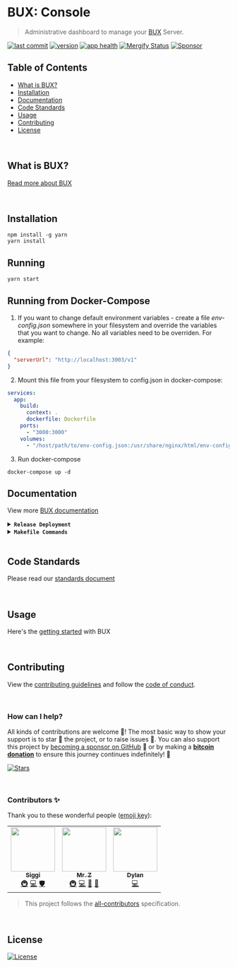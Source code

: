 # BUX: Console

> Administrative dashboard to manage your [BUX](https://getbux.io) Server.

[![last commit](https://img.shields.io/github/last-commit/BuxOrg/bux-console.svg?style=flat)](https://github.com/BuxOrg/bux-console/commits/master)
[![version](https://img.shields.io/github/release-pre/BuxOrg/bux-console.svg?style=flat)](https://github.com/BuxOrg/bux-console/releases)
[![app health](https://img.shields.io/website-up-down-green-red/https/getbux.io.svg?label=status&v=1)](https://getbux.io)
[![Mergify Status](https://img.shields.io/endpoint.svg?url=https://api.mergify.com/v1/badges/BuxOrg/bux-console&style=flat&v=3)](https://mergify.io)
[![Sponsor](https://img.shields.io/badge/sponsor-BuxOrg-181717.svg?logo=github&style=flat&v=1)](https://github.com/sponsors/BuxOrg)

## Table of Contents

- [What is BUX?](#what-is-bux)
- [Installation](#installation)
- [Documentation](#documentation)
- [Code Standards](#code-standards)
- [Usage](#usage)
- [Contributing](#contributing)
- [License](#license)

<br />

## What is BUX?

[Read more about BUX](https://getbux.io)

<br />

## Installation

```shell
npm install -g yarn
yarn install
```

## Running

```shell
yarn start
```

## Running from Docker-Compose

1. If you want to change default environment variables - create a file _env-config.json_ somewhere in your filesystem and override the variables that you want to change. No all variables need to be overriden. For example:

```json
{
  "serverUrl": "http://localhost:3003/v1"
}
```

2. Mount this file from your filesystem to config.json in docker-compose:

```yaml
services:
  app:
    build:
      context: .
      dockerfile: Dockerfile
    ports:
      - "3000:3000"
    volumes:
      - "/host/path/to/env-config.json:/usr/share/nginx/html/env-config.json"
```

3. Run docker-compose

```shell
docker-compose up -d
```

## Documentation

View more [BUX documentation](https://getbux.io)

<details>
<summary><strong><code>Release Deployment</code></strong></summary>
<br/>

[goreleaser](https://github.com/goreleaser/goreleaser) for easy binary or library deployment to GitHub and can be installed via: `brew install goreleaser`.

The [.goreleaser.yml](.goreleaser.yml) file is used to configure [goreleaser](https://github.com/goreleaser/goreleaser).

Use `make release-snap` to create a snapshot version of the release, and finally `make release` to ship to production.

</details>

<details>
<summary><strong><code>Makefile Commands</code></strong></summary>
<br/>

View all `makefile` commands

```shell script
make help
```

List of all current commands:

```text
audit                         Checks for any packages that are vulnerable
clean                         Remove previous builds and any test cache data
help                          Show this help message
install                       Install the application
install-all-contributors      Installs all contributors locally
outdated                      Checks for any outdated packages
release                       Full production release (creates release in GitHub)
release-snap                  Test the full release (build binaries)
release-test                  Full production test release (everything except deploy)
replace-version               Replaces the version in HTML/JS (pre-deploy)
start                         Starts the console
tag                           Generate a new tag and push (tag version=0.0.0)
tag-remove                    Remove a tag if found (tag-remove version=0.0.0)
tag-update                    Update an existing tag to current commit (tag-update version=0.0.0)
update-contributors           Regenerates the contributors html/list
```

</details>

<br />

## Code Standards

Please read our [standards document](.github/CODE_STANDARDS.md)

<br />

## Usage

Here's the [getting started](https://getbux.io) with BUX

<br />

## Contributing

View the [contributing guidelines](.github/CONTRIBUTING.md) and follow the [code of conduct](.github/CODE_OF_CONDUCT.md).

<br/>

### How can I help?

All kinds of contributions are welcome :raised_hands:!
The most basic way to show your support is to star :star2: the project, or to raise issues :speech_balloon:.
You can also support this project by [becoming a sponsor on GitHub](https://github.com/sponsors/BuxOrg) :clap:
or by making a [**bitcoin donation**](https://getbux.io/#sponsor?utm_source=github&utm_medium=sponsor-link&utm_campaign=bux-console&utm_term=bux-console&utm_content=bux-console) to ensure this journey continues indefinitely! :rocket:

[![Stars](https://img.shields.io/github/stars/BuxOrg/bux-console?label=Please%20like%20us&style=social&v=2)](https://github.com/BuxOrg/bux-console/stargazers)

<br/>

### Contributors ✨

Thank you to these wonderful people ([emoji key](https://allcontributors.org/docs/en/emoji-key)):

<!-- ALL-CONTRIBUTORS-LIST:START - Do not remove or modify this section -->
<!-- prettier-ignore-start -->
<!-- markdownlint-disable -->
<table>
  <tr>
    <td align="center"><a href="https://github.com/icellan"><img src="https://avatars.githubusercontent.com/u/4411176?v=4?s=100" width="100px;" alt=""/><br /><sub><b>Siggi</b></sub></a><br /><a href="#infra-icellan" title="Infrastructure (Hosting, Build-Tools, etc)">🚇</a> <a href="https://github.com/BuxOrg/bux-console/commits?author=icellan" title="Code">💻</a> <a href="#security-icellan" title="Security">🛡️</a></td>
    <td align="center"><a href="https://mrz1818.com"><img src="https://avatars.githubusercontent.com/u/3743002?v=4?s=100" width="100px;" alt=""/><br /><sub><b>Mr. Z</b></sub></a><br /><a href="#infra-mrz1836" title="Infrastructure (Hosting, Build-Tools, etc)">🚇</a> <a href="https://github.com/BuxOrg/bux-console/commits?author=mrz1836" title="Code">💻</a> <a href="#maintenance-mrz1836" title="Maintenance">🚧</a> <a href="#business-mrz1836" title="Business development">💼</a></td>
    <td align="center"><a href="https://github.com/galt-tr"><img src="https://avatars.githubusercontent.com/u/64976002?v=4?s=100" width="100px;" alt=""/><br /><sub><b>Dylan</b></sub></a><br /><a href="https://github.com/BuxOrg/bux-console/commits?author=galt-tr" title="Code">💻</a></td>
  </tr>
</table>

<!-- markdownlint-restore -->
<!-- prettier-ignore-end -->

<!-- ALL-CONTRIBUTORS-LIST:END -->

> This project follows the [all-contributors](https://github.com/all-contributors/all-contributors) specification.

<br />

## License

[![License](https://img.shields.io/github/license/BuxOrg/bux-console.svg?style=flat&v=1)](LICENSE)
